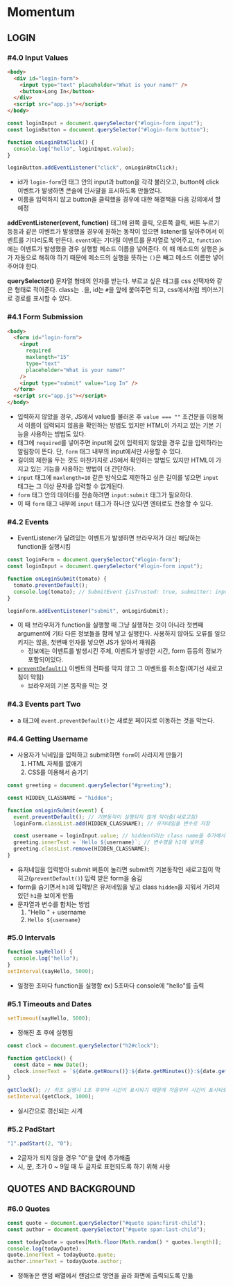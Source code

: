 # Momentum

## LOGIN

### #4.0 Input Values

```html
<body>
  <div id="login-form">
    <input type="text" placeholder="What is your name?" />
    <button>Long In</button>
  </div>
  <script src="app.js"></script>
</body>
```

```javascript
const loginInput = document.querySelector("#login-form input");
const loginButton = document.querySelector("#login-form button");

function onLoginBtnClick() {
  console.log("hello", loginInput.value);
}

loginButton.addEventListener("click", onLoginBtnClick);
```

- id가 `login-form`인 태그 안의 input과 button을 각각 불러오고, button에 click 이벤트가 발생하면 콘솔에 인사말을 표시하도록 만들었다.
- 이름을 입력하지 않고 button을 클릭했을 경우에 대한 해결책을 다음 강의에서 할 예정

**addEventListener(event, function)**
태그애 왼쪽 클릭, 오른쪽 클릭, 버튼 누르기 등등과 같은 이벤트가 발생했을 경우에 원하는 동작이 있으면 listener를 달아주어서 이벤트를 기다리도록 만든다.
`event`에는 기다릴 이벤트를 문자열로 넣어주고, `function`에는 이벤트가 발생했을 경우 실행할 메소드 이름을 넣어준다. 이 때 메소드의 실행은 js가 자동으로 해줘야 하기 때문에 메소드의 실행을 뜻하는 `()`은 빼고 메소드 이름만 넣어주어야 한다.

**querySelector()**
문자열 형태의 인자를 받는다.
부르고 싶은 태그를 css 선택자와 같은 형태로 적어준다. class는 `.`을, id는 `#`을 앞에 붙여주면 되고, css에서처럼 띄어쓰기로 경로를 표시할 수 있다.

### #4.1 Form Submission

```html
<body>
  <form id="login-form">
    <input
      required
      maxlength="15"
      type="text"
      placeholder="What is your name?"
    />
    <input type="submit" value="Log In" />
  </form>
  <script src="app.js"></script>
</body>
```

- 입력하지 않았을 경우, JS에서 value를 불러온 후 `value === ""` 조건문을 이용해서 이름이 입력되지 않음을 확인하는 방법도 있지만 HTML이 가지고 있는 기본 기능을 사용하는 방법도 있다.
- 태그에 `required`를 넣어주면 input에 값이 입력되지 않았을 경우 값을 입력하라는 알림창이 뜬다. 단, `form` 태그 내부의 input에서만 사용할 수 있다.
- 길이의 제한을 두는 것도 마찬가지로 JS에서 확인하는 방법도 있지만 HTML이 가지고 있는 기능을 사용하는 방법이 더 간단하다.
- `input` 태그에 `maxlength=10` 같은 방식으로 제한하고 싶은 길이를 넣으면 `input` 태그는 그 이상 문자를 입력할 수 없게된다.
- `form` 태그 안의 데이터를 전송하려면 `input:submit` 태그가 필요하다.
- 이 때 `form` 태그 내부에 `input` 태그가 하나만 있다면 엔터로도 전송할 수 있다.

### #4.2 Events

- EventListener가 달려있는 이벤트가 발생하면 브라우저가 대신 해당하는 function을 실행시킴

```js
const loginForm = document.querySelector("#login-form");
const loginInput = document.querySelector("#login-form input");

function onLoginSubmit(tomato) {
  tomato.preventDefault();
  console.log(tomato); // SubmitEvent {isTrusted: true, submitter: input, type: "submit", target: form#login-form, currentTarget: form#login-form, …}
}

loginForm.addEventListener("submit", onLoginSubmit);
```

- 이 때 브라우저가 function을 실행할 때 그냥 실행하는 것이 아니라 첫번째 argument에 기타 다른 정보들을 함께 넣고 실행한다. 사용하지 않아도 오류를 일으키지는 않음, 첫번째 인자를 넣으면 JS가 알아서 채워줌
  - 정보에는 이벤트를 발생시킨 주체, 이벤트가 발생한 시간, form 등등의 정보가 포함되어있다.
- [`preventDefault()`](https://developer.mozilla.org/ko/docs/Web/API/Event/preventDefault) 이벤트의 전파를 막지 않고 그 이벤트를 취소함(여기선 새로고침이 막힘)
  - 브라우저의 기본 동작을 막는 것

### #4.3 Events part Two

- a 태그에 `event.preventDefault()`는 새로운 페이지로 이동하는 것을 막는다.

### #4.4 Getting Username

- 사용자가 닉네임을 입력하고 submit하면 `form`이 사라지게 만들기
  1. HTML 자체를 없애기
  2. CSS를 이용해서 숨기기

```js
const greeting = document.querySelector("#greeting");

const HIDDEN_CLASSNAME = "hidden";

function onLoginSubmit(event) {
  event.preventDefault(); // 기본동작이 실행되지 않게 막아줌(새로고침)
  loginForm.classList.add(HIDDEN_CLASSNAME); // 유저네임을 변수로 저장

  const username = loginInput.value; // hidden이라는 class name을 추가해서 form을 숨겨주고
  greeting.innerText = `Hello ${username}`; // 변수명을 h1에 넣어줌
  greeting.classList.remove(HIDDEN_CLASSNAME);
}
```

- 유저네임을 입력받아 submit 버튼이 눌리면 submit의 기본동작인 새로고침이 막히고(`preventDefault()`) 입력 받은 form을 숨김
- form을 숨기면서 `h1`에 입력받은 유저네임을 넣고 class `hidden`을 지워서 가려져 있던 `h1`을 보이게 만듦
- 문자열과 변수를 합치는 방법
  1. "Hello " + username
  2. `Hello ${username}`

### #5.0 Intervals

```js
function sayHello() {
  console.log("hello");
}
setInterval(sayHello, 5000);
```

- 일정한 초마다 function을 실행함
  ex) 5초마다 console에 "hello"를 출력

### #5.1 Timeouts and Dates

```js
setTimeout(sayHello, 5000);
```

- 정해진 초 후에 실행됨

```js
const clock = document.querySelector("h2#clock");

function getClock() {
  const date = new Date();
  clock.innerText = `${date.getHours()}:${date.getMinutes()}:${date.getSeconds()}`;
}

getClock(); // 최초 실행시 1초 후부터 시간이 표시되기 때문에 처음부터 시간이 표시되도록 하기 위해 한번 실행해줌
setInterval(getClock, 1000);
```

- 실시간으로 갱신되는 시계

### #5.2 PadStart

```js
"1".padStart(2, "0");
```

- 2글자가 되지 않을 경우 "0"을 앞에 추가해줌
- 시, 분, 초가 0 ~ 9일 때 두 글자로 표현되도록 하기 위해 사용

## QUOTES AND BACKGROUND

### #6.0 Quotes

```js
const quote = document.querySelector("#quote span:first-child");
const author = document.querySelector("#quote span:last-child");

const todayQuote = quotes[Math.floor(Math.random() * quotes.length)];
console.log(todayQuote);
quote.innerText = todayQuote.quote;
author.innerText = todayQuote.author;
```

- 정해놓은 랜덤 배열에서 랜덤으로 명언을 골라 화면에 출력되도록 만듦
